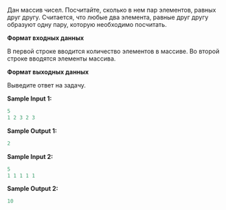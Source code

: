 Дан массив чисел. Посчитайте, сколько в нем пар элементов, равных друг другу. Считается, что любые два элемента, равные друг другу образуют одну пару, которую необходимо посчитать.

**Формат входных данных**

В первой строке вводится количество элементов в массиве. Во второй строке вводятся элементы массива.

**Формат выходных данных**

Выведите ответ на задачу.

**Sample Input 1:**

```cpp
5
1 2 3 2 3
```

**Sample Output 1:**

```cpp
2
```

**Sample Input 2:**

```cpp
5
1 1 1 1 1
```

**Sample Output 2:**

```cpp
10
```
